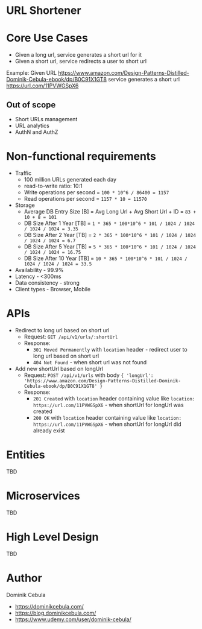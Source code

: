# URL Shortener

# Core Use Cases

* Given a long url, service generates a short url for it
* Given a short url, service redirects a user to short url

Example:
Given URL https://www.amazon.com/Design-Patterns-Distilled-Dominik-Cebula-ebook/dp/B0C91X1GT8 service generates a short
url https://url.com/11PVWGSpX6

## Out of scope

* Short URLs management
* URL analytics
* AuthN and AuthZ

# Non-functional requirements

* Traffic
    * 100 million URLs generated each day
    * read-to-write ratio: 10:1
  * Write operations per second = `100 * 10^6 / 86400 = 1157`
  * Read operations per second = `1157 * 10 = 11570`
* Storage
    * Average DB Entry Size [B] = Avg Long Url + Avg Short Url + ID = `83 + 10 + 8 = 101`
    * DB Size After 1 Year [TB] = `1 * 365 * 100*10^6 * 101 / 1024 / 1024 / 1024 / 1024 = 3.35`
    * DB Size After 2 Year [TB] = `2 * 365 * 100*10^6 * 101 / 1024 / 1024 / 1024 / 1024 = 6.7`
    * DB Size After 5 Year [TB] = `5 * 365 * 100*10^6 * 101 / 1024 / 1024 / 1024 / 1024 = 16.75`
    * DB Size After 10 Year [TB] = `10 * 365 * 100*10^6 * 101 / 1024 / 1024 / 1024 / 1024 = 33.5`
* Availability - 99.9%
* Latency - <300ms
* Data consistency - strong
* Client types - Browser, Mobile

# APIs

* Redirect to long url based on short url
    * Request: `GET /api/v1/urls/:shortUrl`
    * Response:
        * `301 Moved Permanently` with `location` header - redirect user to long url based on short url
        * `404 Not Found` - when short url was not found
* Add new shortUrl based on longUrl
    * Request: `POST /api/v1/urls` with body
      `{ 'longUrl': 'https://www.amazon.com/Design-Patterns-Distilled-Dominik-Cebula-ebook/dp/B0C91X1GT8' }`
    * Response:
        * `201 Created` with `location` header containing value like `location: https://url.com/11PVWGSpX6` - when
          shortUrl for longUrl was created
        * `200 OK` with `location` header containing value like `location: https://url.com/11PVWGSpX6` - when
          shortUrl for longUrl did already exist

# Entities

TBD

# Microservices

TBD

# High Level Design

TBD

# Author

Dominik Cebula

* https://dominikcebula.com/
* https://blog.dominikcebula.com/
* https://www.udemy.com/user/dominik-cebula/
